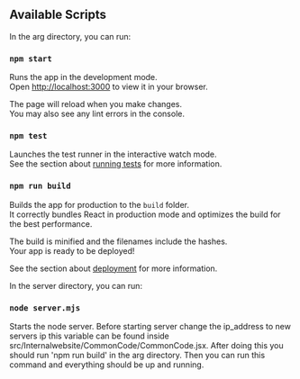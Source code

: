 ## Available Scripts

In the arg directory, you can run:

### `npm start`

Runs the app in the development mode.\
Open [http://localhost:3000](http://localhost:3000) to view it in your browser.

The page will reload when you make changes.\
You may also see any lint errors in the console.

### `npm test`

Launches the test runner in the interactive watch mode.\
See the section about [running tests](https://facebook.github.io/create-react-app/docs/running-tests) for more information.

### `npm run build`

Builds the app for production to the `build` folder.\
It correctly bundles React in production mode and optimizes the build for the best performance.

The build is minified and the filenames include the hashes.\
Your app is ready to be deployed!

See the section about [deployment](https://facebook.github.io/create-react-app/docs/deployment) for more information.

In the server directory, you can run:

### `node server.mjs`

Starts the node server. Before starting server change the ip_address to new servers ip this variable can be found inside src/Internalwebsite/CommonCode/CommonCode.jsx. After doing this you should run 'npm run build' in the arg directory. Then you can run this command and everything should be up and running. 
